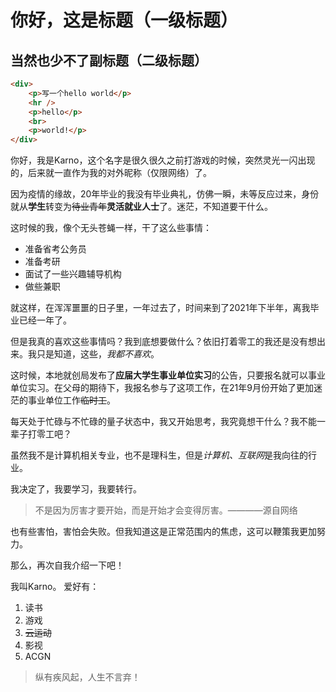 # 你好，这是标题（一级标题）
## 当然也少不了副标题（二级标题）

```html
<div>
    <p>写一个hello world</p>
    <hr />
    <p>hello</p>
    <br>
    <p>world!</p>
</div>
```

你好，我是Karno，这个名字是很久很久之前打游戏的时候，突然灵光一闪出现的，后来就一直作为我的对外昵称（仅限网络）了。

因为疫情的缘故，20年毕业的我没有毕业典礼，仿佛一瞬，未等反应过来，身份就从**学生**转变为~~待业青年~~**灵活就业人士**了。迷茫，不知道要干什么。

这时候的我，像个无头苍蝇一样，干了这么些事情：
* 准备省考公务员
* 准备考研
* 面试了一些兴趣辅导机构
* 做些兼职
  
 就这样，在浑浑噩噩的日子里，一年过去了，时间来到了2021年下半年，离我毕业已经一年了。

 但是我真的喜欢这些事情吗？我到底想要做什么？依旧打着零工的我还是没有想出来。我只是知道，这些，*我都不喜欢*。

 这时候，本地就创局发布了**应届大学生事业单位实习**的公告，只要报名就可以事业单位实习。在父母的期待下，我报名参与了这项工作，在21年9月份开始了更加迷茫的事业单位工作~~临时工~~。

 每天处于忙碌与不忙碌的量子状态中，我又开始思考，我究竟想干什么？我不能一辈子打零工吧？ 

 虽然我不是计算机相关专业，也不是理科生，但是*计算机、互联网*是我向往的行业。

 我决定了，我要学习，我要转行。
 >不是因为厉害才要开始，而是开始才会变得厉害。————源自网络

 也有些害怕，害怕会失败。但我知道这是正常范围内的焦虑，这可以鞭策我更加努力。

 那么，再次自我介绍一下吧！
 
 我叫Karno。
 爱好有：
 1. 读书
 2. 游戏
 3. ~~云运动~~
 4. 影视
 5. ACGN

>纵有疾风起，人生不言弃！

